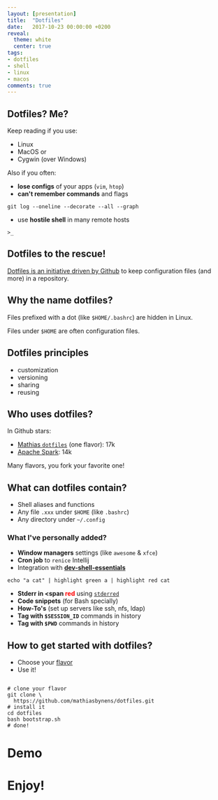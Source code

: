 ```yaml
---
layout: [presentation]
title:  "Dotfiles"
date:   2017-10-23 00:00:00 +0200
reveal:
  theme: white
  center: true
tags:
- dotfiles
- shell
- linux
- macos
comments: true
---
```


## Dotfiles? Me?

Keep reading if you use:

- Linux
- MacOS or
- Cygwin (over Windows)

<!--slide-next-->

Also if you often:

- **lose configs** of your apps (`vim`, `htop`)
- ‎**can't remember commands** and flags

```
git log --oneline --decorate --all --graph
```

- use **hostile shell** in many remote hosts

```
>_
```

<!--slide-next-->

<!--more-->

## Dotfiles to the rescue!

[Dotfiles is an initiative driven by Github](https://dotfiles.github.io/) to
keep configuration files (and more) in a repository.

<!--slide-next-->

## Why the name dotfiles?

Files prefixed with a dot (like `$HOME/.bashrc`) are hidden in Linux.

Files under `$HOME` are often configuration files.

<!--slide-next-->

## Dotfiles principles

- customization
- versioning
- sharing
- reusing

<!--slide-next-->

## Who uses dotfiles?

In Github stars:

- [Mathias `dotfiles`](https://github.com/mathiasbynens/dotfiles) (one flavor): 17k
- [Apache Spark](https://github.com/apache/spark): 14k

Many flavors, you fork your favorite one!

<!--slide-next-->

## What can dotfiles contain?

- Shell aliases and functions
- ‎Any file `.xxx` under `$HOME` (like `.bashrc`)
- ‎Any directory under `~/.config`

<!--slide-down-->

### What I've personally added?

- **Window managers** settings (like `awesome` & `xfce`)
- **Cron job** to `renice` Intellij
- Integration with **[dev-shell-essentials](https://github.com/kepkin/dev-shell-essentials)**

```
echo "a cat" | highlight green a | highlight red cat
```

<!--slide-down-->

- **‎Stderr in <span <span style="color:red">red</span>** using [`stderred`](https://github.com/sickill/stderred)
- ‎**Code snippets** (for Bash specially)
- ‎**How-To's** (set up servers like ssh, nfs, ldap)
- **Tag with `$SESSION_ID`** commands in history
- **Tag with `$PWD`** commands in history

<!--slide-next-->

## How to get started with dotfiles?

- Choose your [flavor](https://dotfiles.github.io/)
- Use it!

<pre><code class="bash" data-trim contenteditable>
# clone your flavor
git clone \
  https://github.com/mathiasbynens/dotfiles.git
# install it
cd dotfiles
bash bootstrap.sh
# done!
</code></pre>

<!--slide-next-->

# Demo

<!--slide-next-->

# Enjoy!


